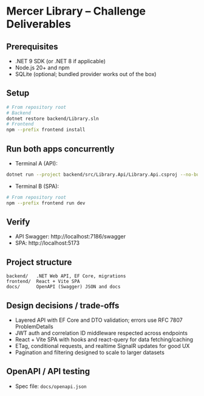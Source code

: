 # Mercer Library – Challenge Deliverables

## Prerequisites
- .NET 9 SDK (or .NET 8 if applicable)
- Node.js 20+ and npm
- SQLite (optional; bundled provider works out of the box)

## Setup
```bash
# From repository root
# Backend
dotnet restore backend/Library.sln
# Frontend
npm --prefix frontend install
```

## Run both apps concurrently
- Terminal A (API):
```bash
dotnet run --project backend/src/Library.Api/Library.Api.csproj --no-build --launch-profile https
```
- Terminal B (SPA):
```bash
# From repository root
npm --prefix frontend run dev
```

## Verify
- API Swagger: http://localhost:7186/swagger
- SPA: http://localhost:5173

## Project structure
```
backend/   .NET Web API, EF Core, migrations
frontend/  React + Vite SPA
docs/      OpenAPI (Swagger) JSON and docs
```

## Design decisions / trade-offs
- Layered API with EF Core and DTO validation; errors use RFC 7807 ProblemDetails
- JWT auth and correlation ID middleware respected across endpoints
- React + Vite SPA with hooks and react-query for data fetching/caching
- ETag, conditional requests, and realtime SignalR updates for good UX
- Pagination and filtering designed to scale to larger datasets

## OpenAPI / API testing
- Spec file: `docs/openapi.json`
